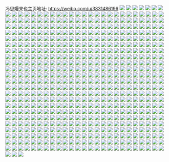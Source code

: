 冯思嫚来也主页地址: https://weibo.com/u/3831486196 
![](https://wx4.sinaimg.cn/mw2000/e45fd6f4ly1h9e81byoxoj22dc1s0npd.jpg) 
![](https://wx4.sinaimg.cn/mw2000/e45fd6f4ly1h9e819wa7ej22dc1s04qq.jpg) 
![](https://wx4.sinaimg.cn/mw2000/e45fd6f4ly1h9e81e2t4rj22c0340qv5.jpg) 
![](https://wx4.sinaimg.cn/mw2000/e45fd6f4ly1h9e81bdyxoj22dc1s0e82.jpg) 
![](https://wx4.sinaimg.cn/mw2000/e45fd6f4ly1h9e81cmeq9j21s02dc1ky.jpg) 
![](https://wx4.sinaimg.cn/mw2000/e45fd6f4ly1h9e81gpy0gj22c03407wi.jpg) 
![](https://wx4.sinaimg.cn/mw2000/e45fd6f4ly1h8j1zcv88bj22dc1s0kjl.jpg) 
![](https://wx4.sinaimg.cn/mw2000/e45fd6f4ly1h7pm3e3s62j206o05fjrd.jpg) 
![](https://wx4.sinaimg.cn/mw2000/e45fd6f4ly1h7c3zh8gnvj20np0np45f.jpg) 
![](https://wx4.sinaimg.cn/mw2000/e45fd6f4ly1h7c3zhfstcj20920c3t9x.jpg) 
![](https://wx4.sinaimg.cn/mw2000/e45fd6f4ly1h774o5gb88j20n01ds7ec.jpg) 
![](https://wx4.sinaimg.cn/mw2000/e45fd6f4ly1h6yaov08d5j20n01dsgw2.jpg) 
![](https://wx4.sinaimg.cn/mw2000/e45fd6f4ly1h6yaovf19xj20n01dsdql.jpg) 
![](https://wx4.sinaimg.cn/mw2000/e45fd6f4ly1h6vtqpj7q5j22c0340x6q.jpg) 
![](https://wx4.sinaimg.cn/mw2000/e45fd6f4ly1h6q7uyoyt6j20mz0ljq5k.jpg) 
![](https://wx4.sinaimg.cn/mw2000/e45fd6f4ly1h6mjy1xzm1j20u013xdo7.jpg) 
![](https://wx4.sinaimg.cn/mw2000/e45fd6f4ly1h6mjy2wau3j20u0140wml.jpg) 
![](https://wx4.sinaimg.cn/mw2000/e45fd6f4ly1h6mjy2eadmj20u0140gty.jpg) 
![](https://wx4.sinaimg.cn/mw2000/e45fd6f4ly1h6mjy38e9jj20ij0dwt96.jpg) 
![](https://wx4.sinaimg.cn/mw2000/e45fd6f4ly1h6mjy3mb6ij20u00u0ted.jpg) 
![](https://wx4.sinaimg.cn/mw2000/e45fd6f4ly1h6mjy43h82j20n00h90tq.jpg) 
![](https://wx4.sinaimg.cn/mw2000/e45fd6f4ly1h6mjy4kbitj21400u0agb.jpg) 
![](https://wx4.sinaimg.cn/mw2000/e45fd6f4ly1h6mjy4w0qlj20u014076h.jpg) 
![](https://wx4.sinaimg.cn/mw2000/e45fd6f4ly1h6eqg31bymj20n01ds1kx.jpg) 
![](https://wx4.sinaimg.cn/mw2000/e45fd6f4ly1h6e3tzqdusj20n01ds1kx.jpg) 
![](https://wx4.sinaimg.cn/mw2000/e45fd6f4ly1h61wtl0r7dj20e60e6gma.jpg) 
![](https://wx4.sinaimg.cn/mw2000/e45fd6f4ly1h61wtjfx4nj22c0340b2c.jpg) 
![](https://wx4.sinaimg.cn/mw2000/e45fd6f4ly1h61wtgkw78j21xw2l74qq.jpg) 
![](https://wx4.sinaimg.cn/mw2000/e45fd6f4ly1h60d36jfo9j22c03401kz.jpg) 
![](https://wx4.sinaimg.cn/mw2000/e45fd6f4ly1h5xwg49xzmj20l40l4acm.jpg) 
![](https://wx4.sinaimg.cn/mw2000/e45fd6f4ly1h5p845azydj20sg0noakv.jpg) 
![](https://wx4.sinaimg.cn/mw2000/e45fd6f4ly1h5p845kd96j20u0140k1o.jpg) 
![](https://wx4.sinaimg.cn/mw2000/e45fd6f4ly1h5p8476am4j22c0340kjn.jpg) 
![](https://wx4.sinaimg.cn/mw2000/e45fd6f4ly1h5axq2mhs3j21k522vkjl.jpg) 
![](https://wx4.sinaimg.cn/mw2000/e45fd6f4ly1h4uyczpwetj20u0140jwd.jpg) 
![](https://wx4.sinaimg.cn/mw2000/e45fd6f4ly1h4uyd04w8sj20u00u00xn.jpg) 
![](https://wx4.sinaimg.cn/mw2000/e45fd6f4ly1h4swstxawaj217r1mc1bx.jpg) 
![](https://wx4.sinaimg.cn/mw2000/e45fd6f4ly1h3u6jqcxyuj21410u0gvi.jpg) 
![](https://wx4.sinaimg.cn/mw2000/e45fd6f4ly1h3u6jpo3dvj20u014t12d.jpg) 
![](https://wx4.sinaimg.cn/mw2000/e45fd6f4ly1h3idrm5npaj20u0140wog.jpg) 
![](https://wx4.sinaimg.cn/mw2000/e45fd6f4ly1h3hfenq1j8j20u0140k19.jpg) 
![](https://wx4.sinaimg.cn/mw2000/e45fd6f4ly1h3eplq9gvdj20u014079v.jpg) 
![](https://wx4.sinaimg.cn/mw2000/e45fd6f4ly1h3eplphe83j20u0140jzu.jpg) 
![](https://wx4.sinaimg.cn/mw2000/e45fd6f4ly1h3dpuq3nnaj223p23p7wi.jpg) 
![](https://wx4.sinaimg.cn/mw2000/e45fd6f4ly1h3dpuqrgcij20zd0zdgye.jpg) 
![](https://wx4.sinaimg.cn/mw2000/e45fd6f4ly1h3dpurfaaej216b16bas0.jpg) 
![](https://wx4.sinaimg.cn/mw2000/e45fd6f4ly1h3dpus8xhej221f21fx6p.jpg) 
![](https://wx4.sinaimg.cn/mw2000/e45fd6f4ly1h35nhprhk7j20n00faad0.jpg) 
![](https://wx4.sinaimg.cn/mw2000/e45fd6f4ly1h358ciduu3j20u0140thi.jpg) 
![](https://wx4.sinaimg.cn/mw2000/e45fd6f4ly1h358hcm08xj20u0140qa0.jpg) 
![](https://wx4.sinaimg.cn/mw2000/e45fd6f4ly1h358hiljf0j20u014047a.jpg) 
![](https://wx4.sinaimg.cn/mw2000/e45fd6f4ly1h358c1ek6yj20u01400zh.jpg) 
![](https://wx4.sinaimg.cn/mw2000/e45fd6f4ly1h358ccho2pj21400u011a.jpg) 
![](https://wx4.sinaimg.cn/mw2000/e45fd6f4ly1h358bvnv8qj20u0140jxk.jpg) 
![](https://wx4.sinaimg.cn/mw2000/e45fd6f4ly1h358c4vsdqj20u0140gsq.jpg) 
![](https://wx4.sinaimg.cn/mw2000/e45fd6f4ly1h358ca9p4nj20u01407ba.jpg) 
![](https://wx4.sinaimg.cn/mw2000/e45fd6f4ly1h358c2yxw4j20u0140qa0.jpg) 
![](https://wx4.sinaimg.cn/mw2000/e45fd6f4ly1h32xvps9vvj207g01yt8j.jpg) 
![](https://wx4.sinaimg.cn/mw2000/e45fd6f4ly1h319bgjdtej20n00yfjxo.jpg) 
![](https://wx4.sinaimg.cn/mw2000/e45fd6f4ly1h319bg1i0mj20u0140afg.jpg) 
![](https://wx4.sinaimg.cn/mw2000/e45fd6f4ly1h319bfqm0qj20u014012b.jpg) 
![](https://wx4.sinaimg.cn/mw2000/e45fd6f4ly1h2t0u83h5sj20u00u0dnn.jpg) 
![](https://wx4.sinaimg.cn/mw2000/e45fd6f4ly1h2t0u8gcczj20u00u07ar.jpg) 
![](https://wx4.sinaimg.cn/mw2000/e45fd6f4ly1h2ohgh08hfj20u0140k0s.jpg) 
![](https://wx4.sinaimg.cn/mw2000/e45fd6f4ly1h2ohghg2inj20u0140grf.jpg) 
![](https://wx4.sinaimg.cn/mw2000/e45fd6f4ly1h2ohggfdx3j20u01400yv.jpg) 
![](https://wx4.sinaimg.cn/mw2000/e45fd6f4ly1h2nejijt4wj20u0140wo0.jpg) 
![](https://wx4.sinaimg.cn/mw2000/e45fd6f4ly1h2nejiw4wmj20u0140do5.jpg) 
![](https://wx4.sinaimg.cn/mw2000/e45fd6f4ly1h2neji2ik9j21400u0n2l.jpg) 
![](https://wx4.sinaimg.cn/mw2000/e45fd6f4ly1h2nelnnwzcj20u00u0102.jpg) 
![](https://wx4.sinaimg.cn/mw2000/e45fd6f4ly1h2nelo2k7qj20u0140k0y.jpg) 
![](https://wx4.sinaimg.cn/mw2000/e45fd6f4ly1h2jty94yekj21400u0tiq.jpg) 
![](https://wx4.sinaimg.cn/mw2000/e45fd6f4ly1h2jty9kfpuj20u00u0443.jpg) 
![](https://wx4.sinaimg.cn/mw2000/e45fd6f4ly1h2jty8r9aej20u00u0dj2.jpg) 
![](https://wx4.sinaimg.cn/mw2000/e45fd6f4ly1h2imzy9mzzj20na0nagnp.jpg) 
![](https://wx4.sinaimg.cn/mw2000/e45fd6f4ly1h2h37hpoboj20u014010l.jpg) 
![](https://wx4.sinaimg.cn/mw2000/e45fd6f4ly1h2ahnqmxdij20u00u0q8w.jpg) 
![](https://wx4.sinaimg.cn/mw2000/e45fd6f4ly1h202l9vpiqj20u01407bz.jpg) 
![](https://wx4.sinaimg.cn/mw2000/e45fd6f4ly1h202lberuxj20u00u0grv.jpg) 
![](https://wx4.sinaimg.cn/mw2000/e45fd6f4ly1h202l8ggspj20u0140wlk.jpg) 
![](https://wx4.sinaimg.cn/mw2000/e45fd6f4ly1h1t9ykt5r5j20mz0ad74h.jpg) 
![](https://wx4.sinaimg.cn/mw2000/e45fd6f4ly1h1t9ykgx6nj20u00u00y1.jpg) 
![](https://wx4.sinaimg.cn/mw2000/e45fd6f4ly1h1t9zilae9j20n01dstfe.jpg) 
![](https://wx4.sinaimg.cn/mw2000/e45fd6f4ly1h1l4e55wnyj20u0140n3g.jpg) 
![](https://wx4.sinaimg.cn/mw2000/e45fd6f4ly1h1l4e3wca0j20u014047c.jpg) 
![](https://wx4.sinaimg.cn/mw2000/e45fd6f4ly1h1l4e4m2aij20u0140ahu.jpg) 
![](https://wx4.sinaimg.cn/mw2000/e45fd6f4ly1h1k4lip4jdj20u01d4jyq.jpg) 
![](https://wx4.sinaimg.cn/mw2000/e45fd6f4ly1h1k4ll4mntj21ds0n07bh.jpg) 
![](https://wx4.sinaimg.cn/mw2000/e45fd6f4ly1h1k4llfx9mj20mz0a23z2.jpg) 
![](https://wx4.sinaimg.cn/mw2000/e45fd6f4ly1h1k4llqelgj21hc0u010k.jpg) 
![](https://wx4.sinaimg.cn/mw2000/e45fd6f4ly1h1hnace5t1j20u00u0wmu.jpg) 
![](https://wx4.sinaimg.cn/mw2000/e45fd6f4ly1h1hnac22maj20u00u079s.jpg) 
![](https://wx4.sinaimg.cn/mw2000/e45fd6f4ly1h1gj7mfiyoj20u0140gtc.jpg) 
![](https://wx4.sinaimg.cn/mw2000/e45fd6f4ly1h1g8efmm9ij20u00u045n.jpg) 
![](https://wx4.sinaimg.cn/mw2000/e45fd6f4ly1h1e96mincaj20u00u011m.jpg) 
![](https://wx4.sinaimg.cn/mw2000/e45fd6f4ly1h1e96mvdkmj20u0141wiu.jpg) 
![](https://wx4.sinaimg.cn/mw2000/e45fd6f4ly1h13vxvjpwrj20n01dsahy.jpg) 
![](https://wx4.sinaimg.cn/mw2000/e45fd6f4ly1h0vb1f3n2jj20u013wn7o.jpg) 
![](https://wx4.sinaimg.cn/mw2000/e45fd6f4ly1h0vb1fgeakj20u01407bn.jpg) 
![](https://wx4.sinaimg.cn/mw2000/e45fd6f4ly1h0vb1fwk8hj20u0140aiy.jpg) 
![](https://wx4.sinaimg.cn/mw2000/e45fd6f4ly1h0rug81tasj20n01dstcf.jpg) 
![](https://wx4.sinaimg.cn/mw2000/e45fd6f4ly1h0j0cemdd4j21410u0aj0.jpg) 
![](https://wx4.sinaimg.cn/mw2000/e45fd6f4ly1h0g81pfpexj20n00if0wi.jpg) 
![](https://wx4.sinaimg.cn/mw2000/e45fd6f4ly1h0g81px5mej20fb044aag.jpg) 
![](https://wx4.sinaimg.cn/mw2000/e45fd6f4ly1h0g81p0xasj20u014012j.jpg) 
![](https://wx4.sinaimg.cn/mw2000/e45fd6f4ly1h005b7tg5rj20u00u0tdk.jpg) 
![](https://wx4.sinaimg.cn/mw2000/e45fd6f4ly1h005b88lubj20u00u0gnm.jpg) 
![](https://wx4.sinaimg.cn/mw2000/e45fd6f4ly1h005ba82l5j20u00u010g.jpg) 
![](https://wx4.sinaimg.cn/mw2000/e45fd6f4ly1gzwmu146ibj20n01ds76z.jpg) 
![](https://wx4.sinaimg.cn/mw2000/e45fd6f4ly1gzwmtzntgzj20n01dsjtr.jpg) 
![](https://wx4.sinaimg.cn/mw2000/e45fd6f4ly1gzhvyll13pj22381kf7wh.jpg) 
![](https://wx4.sinaimg.cn/mw2000/e45fd6f4ly1gzhvyn36k7j23402c0npf.jpg) 
![](https://wx4.sinaimg.cn/mw2000/e45fd6f4ly1gzhvynuw32j21h11h11hn.jpg) 
![](https://wx4.sinaimg.cn/mw2000/e45fd6f4ly1gzc65jybtaj20n01dsn43.jpg) 
![](https://wx4.sinaimg.cn/mw2000/e45fd6f4ly1gz0a7gw9z4j20n00rbdkb.jpg) 
![](https://wx4.sinaimg.cn/mw2000/e45fd6f4ly1gyzjngpjzij21sc2dk1ky.jpg) 
![](https://wx4.sinaimg.cn/mw2000/e45fd6f4ly1gyz91lo8m2j20n01dstni.jpg) 
![](https://wx4.sinaimg.cn/mw2000/e45fd6f4ly1gyx1swln5uj223g23g7wh.jpg) 
![](https://wx4.sinaimg.cn/mw2000/e45fd6f4ly1gyx1rwrjymj215o21b4ba.jpg) 
![](https://wx4.sinaimg.cn/mw2000/e45fd6f4ly1gyq87tc6r7j20u0140ai6.jpg) 
![](https://wx4.sinaimg.cn/mw2000/e45fd6f4ly1gyep9zmlalj20u00u0qb6.jpg) 
![](https://wx4.sinaimg.cn/mw2000/e45fd6f4ly1gyepa002txj20u00u0wn2.jpg) 
![](https://wx4.sinaimg.cn/mw2000/e45fd6f4ly1gyep9yd8m1j20u0140n7g.jpg) 
![](https://wx4.sinaimg.cn/mw2000/e45fd6f4ly1gyepa16yh1j20u0140agb.jpg) 
![](https://wx4.sinaimg.cn/mw2000/e45fd6f4ly1gyep9z8dn6j20u00u0wkm.jpg) 
![](https://wx4.sinaimg.cn/mw2000/e45fd6f4ly1gyepa0jv6nj20u00u0q99.jpg) 
![](https://wx4.sinaimg.cn/mw2000/e45fd6f4ly1gyep9ystpsj20u0140n3j.jpg) 
![](https://wx4.sinaimg.cn/mw2000/e45fd6f4ly1gyep9xf7j7j20u0140n41.jpg) 
![](https://wx4.sinaimg.cn/mw2000/e45fd6f4ly1gyep9xx0u0j20u00u0wkb.jpg) 
![](https://wx4.sinaimg.cn/mw2000/e45fd6f4ly1gyepa1nj9nj20u0140dni.jpg) 
![](https://wx4.sinaimg.cn/mw2000/e45fd6f4ly1gyepa28he9j20u00u0tg1.jpg) 
![](https://wx4.sinaimg.cn/mw2000/e45fd6f4ly1gyepa2tjvej20u00u0n1n.jpg) 
![](https://wx4.sinaimg.cn/mw2000/e45fd6f4ly1gyep9x256wj20u00u0gq4.jpg) 
![](https://wx4.sinaimg.cn/mw2000/e45fd6f4ly1gy8ko5ehq6j22c033zb2b.jpg) 
![](https://wx4.sinaimg.cn/mw2000/e45fd6f4ly1gy8knqeaukj22ae31vb2a.jpg) 
![](https://wx4.sinaimg.cn/mw2000/e45fd6f4ly1gy8knwterwj22c0340x6r.jpg) 
![](https://wx4.sinaimg.cn/mw2000/e45fd6f4ly1gy8kno49zaj22c0340kjn.jpg) 
![](https://wx4.sinaimg.cn/mw2000/e45fd6f4ly1gy8knrjuofj22c03404qq.jpg) 
![](https://wx4.sinaimg.cn/mw2000/e45fd6f4ly1gy8knymk4wj22c0340hdv.jpg) 
![](https://wx4.sinaimg.cn/mw2000/e45fd6f4ly1gy8kntacv1j22c0340e83.jpg) 
![](https://wx4.sinaimg.cn/mw2000/e45fd6f4ly1gy8knv0rmej22722xe1kz.jpg) 
![](https://wx4.sinaimg.cn/mw2000/e45fd6f4ly1gy8knpienzj22c03401ky.jpg) 
![](https://wx4.sinaimg.cn/mw2000/e45fd6f4ly1gy8ko8vz2bj225i2vdqv5.jpg) 
![](https://wx4.sinaimg.cn/mw2000/e45fd6f4ly1gy8ko3qp9gj22c0340e82.jpg) 
![](https://wx4.sinaimg.cn/mw2000/e45fd6f4ly1gy8ko7pqi6j227y2yme82.jpg) 
![](https://wx4.sinaimg.cn/mw2000/e45fd6f4ly1gy8ko1vwf6j22ac31s7wj.jpg) 
![](https://wx4.sinaimg.cn/mw2000/e45fd6f4ly1gy6kmi917yj21400u0jxp.jpg) 
![](https://wx4.sinaimg.cn/mw2000/e45fd6f4ly1gy1hjuycz3j227q2yb4qq.jpg) 
![](https://wx4.sinaimg.cn/mw2000/e45fd6f4ly1gy1hjtvhddj23402c07wi.jpg) 
![](https://wx4.sinaimg.cn/mw2000/e45fd6f4ly1gy1hjw6ejoj22c0340npe.jpg) 
![](https://wx4.sinaimg.cn/mw2000/e45fd6f4ly1gxxhzemqhkj20n01dsacv.jpg) 
![](https://wx4.sinaimg.cn/mw2000/e45fd6f4ly1gxv2zdusmqj20n01ds77l.jpg) 
![](https://wx4.sinaimg.cn/mw2000/e45fd6f4ly1gxs806b0lrj20n01dsdj2.jpg) 
![](https://wx4.sinaimg.cn/mw2000/e45fd6f4ly1gxs806zvkvj20n01dsq7g.jpg) 
![](https://wx4.sinaimg.cn/mw2000/e45fd6f4ly1gxs807cy3qj20n00uoads.jpg) 
![](https://wx4.sinaimg.cn/mw2000/e45fd6f4ly1gxs805xrs0j20jk0sg412.jpg) 
![](https://wx4.sinaimg.cn/mw2000/e45fd6f4ly1gxrl9x7s08j20u0140k0a.jpg) 
![](https://wx4.sinaimg.cn/mw2000/e45fd6f4ly1gxppgldxckj20u00u00z5.jpg) 
![](https://wx4.sinaimg.cn/mw2000/e45fd6f4ly1gxnz7xsxkbj20n00ca3zy.jpg) 
![](https://wx4.sinaimg.cn/mw2000/e45fd6f4ly1gxlpo2acgwj20u013w447.jpg) 
![](https://wx4.sinaimg.cn/mw2000/e45fd6f4ly1gxlpo2l909j20u0140gr5.jpg) 
![](https://wx4.sinaimg.cn/mw2000/e45fd6f4ly1gxlpo2u198j20u013yn1s.jpg) 
![](https://wx4.sinaimg.cn/mw2000/e45fd6f4ly1gxlpo20a9oj20u0140afr.jpg) 
![](https://wx4.sinaimg.cn/mw2000/e45fd6f4ly1gxfsiouaplj20zo0ritet.jpg) 
![](https://wx4.sinaimg.cn/mw2000/e45fd6f4ly1gxf1yy65w5j20u0140jvm.jpg) 
![](https://wx4.sinaimg.cn/mw2000/e45fd6f4ly1gxcfkyhrwnj20tu0tuwg2.jpg) 
![](https://wx4.sinaimg.cn/mw2000/e45fd6f4ly1gxbaw7f4asj20n01ds7at.jpg) 
![](https://wx4.sinaimg.cn/mw2000/e45fd6f4ly1gxat68po5jj20u00u0qfk.jpg) 
![](https://wx4.sinaimg.cn/mw2000/e45fd6f4ly1gxab04vipkj20jy0vtwic.jpg) 
![](https://wx4.sinaimg.cn/mw2000/e45fd6f4ly1gxab056meaj20jv0gngn4.jpg) 
![](https://wx4.sinaimg.cn/mw2000/e45fd6f4ly1gxab049yapj20jp0ifjt1.jpg) 
![](https://wx4.sinaimg.cn/mw2000/e45fd6f4ly1gxab0667upj20k10jfdhp.jpg) 
![](https://wx4.sinaimg.cn/mw2000/e45fd6f4ly1gxab06lb53j20jv0jqgnh.jpg) 
![](https://wx4.sinaimg.cn/mw2000/e45fd6f4ly1gx5d6rfzp3j20u01407cz.jpg) 
![](https://wx4.sinaimg.cn/mw2000/e45fd6f4ly1gx5d6rt522j20u0140aep.jpg) 
![](https://wx4.sinaimg.cn/mw2000/e45fd6f4ly1gx4h9n4zdmj20u00u0dj5.jpg) 
![](https://wx4.sinaimg.cn/mw2000/e45fd6f4ly1gx0hd0i88lj20n00uowgq.jpg) 
![](https://wx4.sinaimg.cn/mw2000/e45fd6f4ly1gx0hd0usguj20n00uoq4v.jpg) 
![](https://wx4.sinaimg.cn/mw2000/e45fd6f4ly1gwzmmo9rprj20u013vady.jpg) 
![](https://wx4.sinaimg.cn/mw2000/e45fd6f4ly1gwyfqszu3cj20u0140dld.jpg) 
![](https://wx4.sinaimg.cn/mw2000/e45fd6f4ly1gwtg6rymt2j20u0140qld.jpg) 
![](https://wx4.sinaimg.cn/mw2000/e45fd6f4ly1gwtg6sed1fj20u0140n9o.jpg) 
![](https://wx4.sinaimg.cn/mw2000/e45fd6f4ly1gwtg6ssjj5j20u0140qmd.jpg) 
![](https://wx4.sinaimg.cn/mw2000/e45fd6f4ly1gwtg6t3unuj20u014016t.jpg) 
![](https://wx4.sinaimg.cn/mw2000/e45fd6f4ly1gwtg6ti949j20u0140ngc.jpg) 
![](https://wx4.sinaimg.cn/mw2000/e45fd6f4ly1gwtg6twyd3j20u0140nio.jpg) 
![](https://wx4.sinaimg.cn/mw2000/e45fd6f4ly1gwtg6ueqnrj20u0140wyy.jpg) 
![](https://wx4.sinaimg.cn/mw2000/e45fd6f4ly1gwtg6rkkunj20u0140h4o.jpg) 
![](https://wx4.sinaimg.cn/mw2000/e45fd6f4ly1gwlij4dbadj20n01dsjvk.jpg) 
![](https://wx4.sinaimg.cn/mw2000/e45fd6f4ly1gw93tcr93gj20u0140gvc.jpg) 
![](https://wx4.sinaimg.cn/mw2000/e45fd6f4ly1gw93tbk4k8j21400u0dl4.jpg) 
![](https://wx4.sinaimg.cn/mw2000/e45fd6f4ly1gw93taws21j20u0140akn.jpg) 
![](https://wx4.sinaimg.cn/mw2000/e45fd6f4ly1gw93td17xoj21400u0tev.jpg) 
![](https://wx4.sinaimg.cn/mw2000/e45fd6f4ly1gw93tbzeazj20u00u0arc.jpg) 
![](https://wx4.sinaimg.cn/mw2000/e45fd6f4ly1gw93tcgeqjj21400u0wzd.jpg) 
![](https://wx4.sinaimg.cn/mw2000/e45fd6f4ly1gvywa2uw4bj204e04e3yc.jpg) 
![](https://wx4.sinaimg.cn/mw2000/004biwAsly1gvgykjupqrj60u00u00yp02.jpg) 
![](https://wx4.sinaimg.cn/mw2000/004biwAsly1gvg6u7u82nj61410u0dpo02.jpg) 
![](https://wx4.sinaimg.cn/mw2000/004biwAsly1gvg6u85nz5j61400u04at02.jpg) 
![](https://wx4.sinaimg.cn/mw2000/004biwAsly1gvg6u8iibzj61400u0k4p02.jpg) 
![](https://wx4.sinaimg.cn/mw2000/004biwAsly1gvez2l1ar2j60u00u0n4x02.jpg) 
![](https://wx4.sinaimg.cn/mw2000/e45fd6f4ly1gv8d1j0aqqj20u01404cu.jpg) 
![](https://wx4.sinaimg.cn/mw2000/e45fd6f4ly1gv8d1jbg9uj20u00u0tiz.jpg) 
![](https://wx4.sinaimg.cn/mw2000/e45fd6f4ly1gv8d1jnm90j20u0140h03.jpg) 
![](https://wx4.sinaimg.cn/mw2000/004biwAsgy1gv6i5z5flcj60u10u0tha02.jpg) 
![](https://wx4.sinaimg.cn/mw2000/004biwAsgy1gv6i5zpm0jj60u10u0aix02.jpg) 
![](https://wx4.sinaimg.cn/mw2000/004biwAsgy1gv6i60dxhyj60u10u0n7702.jpg) 
![](https://wx4.sinaimg.cn/mw2000/004biwAsgy1gv6i60xgs8j60u10u011c02.jpg) 
![](https://wx4.sinaimg.cn/mw2000/004biwAsgy1gv5iawi1n3j61400u0ak102.jpg) 
![](https://wx4.sinaimg.cn/mw2000/004biwAsly1gv0ofpcp5lj63402c07wl02.jpg) 
![](https://wx4.sinaimg.cn/mw2000/004biwAsly1gv0oftyq6hj61lo1lo7wh02.jpg) 
![](https://wx4.sinaimg.cn/mw2000/004biwAsly1gv0ofwb8snj61cz1cznkg02.jpg) 
![](https://wx4.sinaimg.cn/mw2000/004biwAsly1gv0ofunwhrj61gf1gfh9f02.jpg) 
![](https://wx4.sinaimg.cn/mw2000/004biwAsly1gv0ofvgs68j61sz1sz7wh02.jpg) 
![](https://wx4.sinaimg.cn/mw2000/004biwAsly1gv0ofshry1j62c0340qv602.jpg) 
![](https://wx4.sinaimg.cn/mw2000/004biwAsly1gv0ofl0t2bj61d61tke6y02.jpg) 
![](https://wx4.sinaimg.cn/mw2000/004biwAsly1gv0ofrebddj61sc2dse8102.jpg) 
![](https://wx4.sinaimg.cn/mw2000/004biwAsly1gv0ofta2g0j61sc2dshdt02.jpg) 
![](https://wx4.sinaimg.cn/mw2000/004biwAsly1guwn9ljxnjj60u0191n6k02.jpg) 
![](https://wx4.sinaimg.cn/mw2000/004biwAsly1guwn9l9j5yj60u0191ti202.jpg) 
![](https://wx4.sinaimg.cn/mw2000/004biwAsly1guwn9lw6a9j60u019111v02.jpg) 
![](https://wx4.sinaimg.cn/mw2000/004biwAsly1guwn9kzgjfj61410u0tgj02.jpg) 
![](https://wx4.sinaimg.cn/mw2000/004biwAsly1guwn9mci5vj60u01x3drd02.jpg) 
![](https://wx4.sinaimg.cn/mw2000/004biwAsly1guwn9k6l6hj60u02i1kar02.jpg) 
![](https://wx4.sinaimg.cn/mw2000/004biwAsly1guw7ct32w1j60n00n0gn602.jpg) 
![](https://wx4.sinaimg.cn/mw2000/004biwAsly1guw7ctj3hjj60n00n075m02.jpg) 
![](https://wx4.sinaimg.cn/mw2000/004biwAsly1guoi3so6ifj61400u0k6k02.jpg) 
![](https://wx4.sinaimg.cn/mw2000/004biwAsly1guoi3s5j92j60u0140n7x02.jpg) 
![](https://wx4.sinaimg.cn/mw2000/004biwAsly1guoi3wdrzcj60u01407eb02.jpg) 
![](https://wx4.sinaimg.cn/mw2000/004biwAsly1guoi3t4zhbj61400u0aj502.jpg) 
![](https://wx4.sinaimg.cn/mw2000/004biwAsly1guoi3vx88ej60u0140dn802.jpg) 
![](https://wx4.sinaimg.cn/mw2000/004biwAsly1guoi3ubm0tj60u00u0dlk02.jpg) 
![](https://wx4.sinaimg.cn/mw2000/004biwAsly1guoi3uqxiuj60u0140k8j02.jpg) 
![](https://wx4.sinaimg.cn/mw2000/004biwAsly1guoi3ve9f1j61400u0qg402.jpg) 
![](https://wx4.sinaimg.cn/mw2000/004biwAsly1guoi3rfh2dj60u00u0wk202.jpg) 
![](https://wx4.sinaimg.cn/mw2000/004biwAsly1guoi3qdvh6j60u00u0th402.jpg) 
![](https://wx4.sinaimg.cn/mw2000/004biwAsly1guoi3p4yarj60u00u010u02.jpg) 
![](https://wx4.sinaimg.cn/mw2000/004biwAsly1guoi3phuvyj60u00u0tgf02.jpg) 
![](https://wx4.sinaimg.cn/mw2000/004biwAsly1guoi3pyjkfj60u0230ng302.jpg) 
![](https://wx4.sinaimg.cn/mw2000/004biwAsly1guoi65677lj60u00u046z02.jpg) 
![](https://wx4.sinaimg.cn/mw2000/004biwAsly1guoi4t180dj60u00u00zn02.jpg) 
![](https://wx4.sinaimg.cn/mw2000/004biwAsly1guoi4tsftjj61400u0wpw02.jpg) 
![](https://wx4.sinaimg.cn/mw2000/004biwAsly1guoi4uzh9pj60u00u0n7602.jpg) 
![](https://wx4.sinaimg.cn/mw2000/004biwAsly1guoi4wah8qj60u01v2dxz02.jpg) 
![](https://wx4.sinaimg.cn/mw2000/e45fd6f4ly1gul5afk8n1j20xc22ib29.jpg) 
![](https://wx4.sinaimg.cn/mw2000/e45fd6f4ly1gul5acswjwj21c71s914a.jpg) 
![](https://wx4.sinaimg.cn/mw2000/e45fd6f4ly1gul5adkxgfj21sc2dstwj.jpg) 
![](https://wx4.sinaimg.cn/mw2000/004biwAsly1gul5aej1w9j621c21c1bj02.jpg) 
![](https://wx4.sinaimg.cn/mw2000/004biwAsly1gul5ahe2kqj61ni27cx1b02.jpg) 
![](https://wx4.sinaimg.cn/mw2000/004biwAsly1gul5aggg67j6278278kjl02.jpg) 
![](https://wx4.sinaimg.cn/mw2000/004biwAsly1gul5abhd8tj60n00uojza02.jpg) 
![](https://wx4.sinaimg.cn/mw2000/004biwAsly1gul5abxb6mj60n00uogtk02.jpg) 
![](https://wx4.sinaimg.cn/mw2000/004biwAsly1gul5ab2ohuj60n00uowlg02.jpg) 
![](https://wx4.sinaimg.cn/mw2000/004biwAsly1guhhkdgtwqj60u0140wkl02.jpg) 
![](https://wx4.sinaimg.cn/mw2000/004biwAsly1guhhkdwi55j60u0140qa402.jpg) 
![](https://wx4.sinaimg.cn/mw2000/004biwAsly1guhhkf4cknj60qh0zawkk02.jpg) 
![](https://wx4.sinaimg.cn/mw2000/004biwAsly1guhhkessbsj60u0140tph02.jpg) 
![](https://wx4.sinaimg.cn/mw2000/004biwAsly1guhhkfgh7vj60u0140k7m02.jpg) 
![](https://wx4.sinaimg.cn/mw2000/004biwAsly1gughke85ebj61400u0wni02.jpg) 
![](https://wx4.sinaimg.cn/mw2000/004biwAsly1gughkewm5uj60u0140wnr02.jpg) 
![](https://wx4.sinaimg.cn/mw2000/e45fd6f4ly1gughkf7utwj20u00u0jzf.jpg) 
![](https://wx4.sinaimg.cn/mw2000/004biwAsly1gughkg33gmj60u0140aia02.jpg) 
![](https://wx4.sinaimg.cn/mw2000/004biwAsly1gue5ni6rxaj60u0140qan02.jpg) 
![](https://wx4.sinaimg.cn/mw2000/004biwAsly1gudonbprhfj60u01407co02.jpg) 
![](https://wx4.sinaimg.cn/mw2000/004biwAsly1gudomyur2nj60u01hc46302.jpg) 
![](https://wx4.sinaimg.cn/mw2000/004biwAsly1gudomyfz15j60u014012402.jpg) 
![](https://wx4.sinaimg.cn/mw2000/004biwAsly1gu8eu3awk0j60u00u0jvu02.jpg) 
![](https://wx4.sinaimg.cn/mw2000/004biwAsly1gu8eu4et31j60u01407a102.jpg) 
![](https://wx4.sinaimg.cn/mw2000/004biwAsly1gu8eu025quj60os0x2n0d02.jpg) 
![](https://wx4.sinaimg.cn/mw2000/004biwAsly1gu8eu41s1wj60u01407dz02.jpg) 
![](https://wx4.sinaimg.cn/mw2000/004biwAsly1gu8etzsgh6j60u0140tj402.jpg) 
![](https://wx4.sinaimg.cn/mw2000/004biwAsly1gu8eu3p14tj60u0140qcg02.jpg) 
![](https://wx4.sinaimg.cn/mw2000/e45fd6f4ly1gu78zltzf7j20u00u0gri.jpg) 
![](https://wx4.sinaimg.cn/mw2000/e45fd6f4ly1gu5mnpxmv6j20u00u0798.jpg) 
![](https://wx4.sinaimg.cn/mw2000/e45fd6f4ly1gu4k5tgq88j20u0140grj.jpg) 
![](https://wx4.sinaimg.cn/mw2000/e45fd6f4ly1gu4k5ttkx1j20u0140n5p.jpg) 
![](https://wx4.sinaimg.cn/mw2000/e45fd6f4ly1gu4k5uxk3jj20u00u07dc.jpg) 
![](https://wx4.sinaimg.cn/mw2000/e45fd6f4ly1gu4k5v6xiwj20u00u0aig.jpg) 
![](https://wx4.sinaimg.cn/mw2000/e45fd6f4ly1gu4k5t8l7cj20u01giwqn.jpg) 
![](https://wx4.sinaimg.cn/mw2000/e45fd6f4ly1gu4k5vqpmcj20n00qxwla.jpg) 
![](https://wx4.sinaimg.cn/mw2000/e45fd6f4ly1gtveo36l1mj20u01gjdsc.jpg) 
![](https://wx4.sinaimg.cn/mw2000/e45fd6f4ly1gtveo1fx65j20u01o0nas.jpg) 
![](https://wx4.sinaimg.cn/mw2000/e45fd6f4ly1gtveo0zui6j20u01o0wxp.jpg) 
![](https://wx4.sinaimg.cn/mw2000/e45fd6f4ly1gtveo3hbhfj21400u0tgu.jpg) 
![](https://wx4.sinaimg.cn/mw2000/e45fd6f4ly1gtveo2uhwuj20u00u07a1.jpg) 
![](https://wx4.sinaimg.cn/mw2000/e45fd6f4ly1gtveo3r1h6j21400u0n84.jpg) 
![](https://wx4.sinaimg.cn/mw2000/e45fd6f4ly1gtveo1q8t8j20u0140n69.jpg) 
![](https://wx4.sinaimg.cn/mw2000/e45fd6f4ly1gtveo28ghuj20u0140dle.jpg) 
![](https://wx4.sinaimg.cn/mw2000/e45fd6f4ly1gtveo2jwhrj20u0140q93.jpg) 
![](https://wx4.sinaimg.cn/mw2000/e45fd6f4ly1gtr6wsk522j21xp1xp7wh.jpg) 
![](https://wx4.sinaimg.cn/mw2000/e45fd6f4ly1gtr0ootcgzj21zs1zskjl.jpg) 
![](https://wx4.sinaimg.cn/mw2000/e45fd6f4ly1gtqsx0er4uj21ab1prnpd.jpg) 
![](https://wx4.sinaimg.cn/mw2000/e45fd6f4ly1gtqswzm5oaj20s811ndxl.jpg) 
![](https://wx4.sinaimg.cn/mw2000/e45fd6f4ly1gtqsx1ijhjj210e1ci1kx.jpg) 
![](https://wx4.sinaimg.cn/mw2000/e45fd6f4ly1gtqsx2dy5hj20yi1a0qsz.jpg) 
![](https://wx4.sinaimg.cn/mw2000/e45fd6f4ly1gtktnby65pj21400u0jz4.jpg) 
![](https://wx4.sinaimg.cn/mw2000/e45fd6f4ly1gtktncb1ozj21400u047m.jpg) 
![](https://wx4.sinaimg.cn/mw2000/e45fd6f4ly1gtktncutunj21400u00zm.jpg) 
![](https://wx4.sinaimg.cn/mw2000/e45fd6f4ly1gtktnbmnp2j20u0140wjv.jpg) 
![](https://wx4.sinaimg.cn/mw2000/e45fd6f4ly1gtiwfzuly1j21400u0q8j.jpg) 
![](https://wx4.sinaimg.cn/mw2000/e45fd6f4ly1gtimaaqmvtj22c0340hdw.jpg) 
![](https://wx4.sinaimg.cn/mw2000/e45fd6f4ly1gthnpg66zmj20n0199duz.jpg) 
![](https://wx4.sinaimg.cn/mw2000/e45fd6f4ly1gt8vln4thuj23402c0e81.jpg) 
![](https://wx4.sinaimg.cn/mw2000/e45fd6f4ly1gt8vlobzfgj23402c0kjl.jpg) 
![](https://wx4.sinaimg.cn/mw2000/e45fd6f4ly1gt8vlm0ubbj23402c0npd.jpg) 
![](https://wx4.sinaimg.cn/mw2000/e45fd6f4ly1gt8ev3e8ydj22c02c0b29.jpg) 
![](https://wx4.sinaimg.cn/mw2000/e45fd6f4ly1gt8ev4y7wzj23402c0e82.jpg) 
![](https://wx4.sinaimg.cn/mw2000/e45fd6f4ly1gt8euzpaygj23402c04qr.jpg) 
![](https://wx4.sinaimg.cn/mw2000/e45fd6f4ly1gt8ev6hpsuj23402c07wh.jpg) 
![](https://wx4.sinaimg.cn/mw2000/e45fd6f4ly1gt8ev2apdjj22c0340e82.jpg) 
![](https://wx4.sinaimg.cn/mw2000/e45fd6f4ly1gt763fmcbbj23402c01ky.jpg) 
![](https://wx4.sinaimg.cn/mw2000/e45fd6f4ly1gt28qu5mrrj22c033vu0z.jpg) 
![](https://wx4.sinaimg.cn/mw2000/e45fd6f4ly1gt176t1rhaj21pb1pb1kx.jpg) 
![](https://wx4.sinaimg.cn/mw2000/e45fd6f4ly1gt00olbkjzj221z21z1ky.jpg) 
![](https://wx4.sinaimg.cn/mw2000/e45fd6f4ly1gt00omq1f9j22c02c0kjm.jpg) 
![](https://wx4.sinaimg.cn/mw2000/e45fd6f4ly1gt00oq6vvmj21tb1tbqv5.jpg) 
![](https://wx4.sinaimg.cn/mw2000/e45fd6f4ly1gt00oo7xyaj21kl1klhdt.jpg) 
![](https://wx4.sinaimg.cn/mw2000/e45fd6f4ly1gt00ouqp1aj22c02c0x6q.jpg) 
![](https://wx4.sinaimg.cn/mw2000/e45fd6f4ly1gt00op5x9vj21oa1oa4qp.jpg) 
![](https://wx4.sinaimg.cn/mw2000/e45fd6f4ly1gt00ostdiij23402c0hdv.jpg) 
![](https://wx4.sinaimg.cn/mw2000/e45fd6f4ly1gt00ovwudcj21yp1ype81.jpg) 
![](https://wx4.sinaimg.cn/mw2000/e45fd6f4ly1gt00owkj2nj213f13faof.jpg) 
![](https://wx4.sinaimg.cn/mw2000/e45fd6f4ly1gt00oyzbp2j22h11us4qq.jpg) 
![](https://wx4.sinaimg.cn/mw2000/e45fd6f4ly1gt00p1hlngj22c0340hdw.jpg) 
![](https://wx4.sinaimg.cn/mw2000/e45fd6f4ly1gt00oi5z6mj22c0340u0z.jpg) 
![](https://wx4.sinaimg.cn/mw2000/e45fd6f4ly1gt00p498xoj22c03404qt.jpg) 
![](https://wx4.sinaimg.cn/mw2000/e45fd6f4ly1gsox54db6uj23322ba1kz.jpg) 
![](https://wx4.sinaimg.cn/mw2000/e45fd6f4ly1gsmksfopg7j23402c01kz.jpg) 
![](https://wx4.sinaimg.cn/mw2000/e45fd6f4ly1gsle912q4ej23402c0e83.jpg) 
![](https://wx4.sinaimg.cn/mw2000/e45fd6f4ly1gskaz0jgm8j22yy288x6q.jpg) 
![](https://wx4.sinaimg.cn/mw2000/e45fd6f4ly1gsiyyw18yfj201b01bt8h.jpg) 
![](https://wx4.sinaimg.cn/mw2000/e45fd6f4ly1gshtgx74ykj215o2bcnpd.jpg) 
![](https://wx4.sinaimg.cn/mw2000/e45fd6f4ly1gshth39u91j220c20cx6p.jpg) 
![](https://wx4.sinaimg.cn/mw2000/e45fd6f4ly1gshtgwh97tj215o20yb29.jpg) 
![](https://wx4.sinaimg.cn/mw2000/e45fd6f4ly1gshtgz8zq1j22c033ykjm.jpg) 
![](https://wx4.sinaimg.cn/mw2000/e45fd6f4ly1gshtgxzousj22c033ynpe.jpg) 
![](https://wx4.sinaimg.cn/mw2000/e45fd6f4ly1gshth0o5thj22c0340kjn.jpg) 
![](https://wx4.sinaimg.cn/mw2000/e45fd6f4ly1gshtgvnyoij21su1su7wh.jpg) 
![](https://wx4.sinaimg.cn/mw2000/e45fd6f4ly1gshth20wpoj23402c07wi.jpg) 
![](https://wx4.sinaimg.cn/mw2000/e45fd6f4ly1gshth3nv9jj20go0bnta6.jpg) 
![](https://wx4.sinaimg.cn/mw2000/e45fd6f4ly1gsctipqvmfj20n01dsx0q.jpg) 
![](https://wx4.sinaimg.cn/mw2000/e45fd6f4ly1gsay5x1xvvj20u00u0teg.jpg) 
![](https://wx4.sinaimg.cn/mw2000/e45fd6f4ly1gsay5wp63rj20u00u0gr7.jpg) 
![](https://wx4.sinaimg.cn/mw2000/e45fd6f4ly1gs1bjjncvvj21410u0af5.jpg) 
![](https://wx4.sinaimg.cn/mw2000/e45fd6f4ly1grziq392z0j20ge0emdgb.jpg) 
![](https://wx4.sinaimg.cn/mw2000/e45fd6f4ly1grx8qab2woj20n00n075m.jpg) 
![](https://wx4.sinaimg.cn/mw2000/e45fd6f4ly1grx79nkmaqj20u00u0aeb.jpg) 
![](https://wx4.sinaimg.cn/mw2000/e45fd6f4ly1grshpl9flvj20u00u0why.jpg) 
![](https://wx4.sinaimg.cn/mw2000/e45fd6f4ly1grrd200smdj20u0140n3q.jpg) 
![](https://wx4.sinaimg.cn/mw2000/e45fd6f4ly1grnyy61gq6j20n01dsq8k.jpg) 
![](https://wx4.sinaimg.cn/mw2000/e45fd6f4ly1grntrukkcvj23402c0b2a.jpg) 
![](https://wx4.sinaimg.cn/mw2000/e45fd6f4ly1grntry4tbhj22c0340hdu.jpg) 
![](https://wx4.sinaimg.cn/mw2000/e45fd6f4ly1gr8qnci6v4j20u00u0q8n.jpg) 
![](https://wx4.sinaimg.cn/mw2000/e45fd6f4ly1gr8rw4ri5ij20u00u0n05.jpg) 
![](https://wx4.sinaimg.cn/mw2000/e45fd6f4ly1gr8qne0u51j21400u0gnh.jpg) 
![](https://wx4.sinaimg.cn/mw2000/e45fd6f4ly1gr8qndbhtrj20u0140gtg.jpg) 
![](https://wx4.sinaimg.cn/mw2000/e45fd6f4ly1gr8841cln2j20u0140n7d.jpg) 
![](https://wx4.sinaimg.cn/mw2000/e45fd6f4ly1gr8841sedrj20u0140gv0.jpg) 
![](https://wx4.sinaimg.cn/mw2000/e45fd6f4ly1gqw1opbnmbj21400u0jy2.jpg) 
![](https://wx4.sinaimg.cn/mw2000/e45fd6f4ly1gqp7u5zo18j20n01a0dmw.jpg) 
![](https://wx4.sinaimg.cn/mw2000/e45fd6f4ly1gqp7uszgt8j20u00u0n17.jpg) 
![](https://wx4.sinaimg.cn/mw2000/e45fd6f4ly1gqp7u5ppkjj20u00u0k1m.jpg) 
![](https://wx4.sinaimg.cn/mw2000/e45fd6f4ly1gqmzebvsvhj20j60j6q5s.jpg) 
![](https://wx4.sinaimg.cn/mw2000/e45fd6f4ly1gqjjc1vc3cj20u014047b.jpg) 
![](https://wx4.sinaimg.cn/mw2000/e45fd6f4ly1gqjjc2awbrj20u0140gte.jpg) 
![](https://wx4.sinaimg.cn/mw2000/e45fd6f4ly1gqjjc2mzeoj20u0140gud.jpg) 
![](https://wx4.sinaimg.cn/mw2000/e45fd6f4ly1gqgwreognhj20u00u0qbm.jpg) 
![](https://wx4.sinaimg.cn/mw2000/e45fd6f4ly1gqa6wz6ip4j20mh0cnjsj.jpg) 
![](https://wx4.sinaimg.cn/mw2000/e45fd6f4ly1gqa6wzkg3fj20mi0coacg.jpg) 
![](https://wx4.sinaimg.cn/mw2000/e45fd6f4ly1gq7apxghnyj20u0140k7v.jpg) 
![](https://wx4.sinaimg.cn/mw2000/e45fd6f4ly1gq7apzbj4cj20u0140qa1.jpg) 
![](https://wx4.sinaimg.cn/mw2000/e45fd6f4ly1gq7apwsm9jj20u0141wxt.jpg) 
![](https://wx4.sinaimg.cn/mw2000/e45fd6f4ly1gq7apy3qlgj20u0140kcc.jpg) 
![](https://wx4.sinaimg.cn/mw2000/e45fd6f4ly1gq7apymigjj20mk0gxn2d.jpg) 
![](https://wx4.sinaimg.cn/mw2000/e45fd6f4ly1gq7apywhurj20n00uoail.jpg) 
![](https://wx4.sinaimg.cn/mw2000/e45fd6f4ly1gq662dmqn5j23402c0b29.jpg) 
![](https://wx4.sinaimg.cn/mw2000/e45fd6f4ly1gq662hz0iij22c0340kjm.jpg) 
![](https://wx4.sinaimg.cn/mw2000/e45fd6f4ly1gq662jr8trj23402c0aj3.jpg) 
![](https://wx4.sinaimg.cn/mw2000/e45fd6f4ly1gq662mepw6j23402c0u0x.jpg) 
![](https://wx4.sinaimg.cn/mw2000/e45fd6f4ly1gq662q0pl7j22c0340npd.jpg) 
![](https://wx4.sinaimg.cn/mw2000/e45fd6f4ly1gq662sfnjqj22c03407wj.jpg) 
![](https://wx4.sinaimg.cn/mw2000/e45fd6f4ly1gppb80tly3j20u0140n4o.jpg) 
![](https://wx4.sinaimg.cn/mw2000/e45fd6f4ly1gppb8opfnmj20u00u0aj3.jpg) 
![](https://wx4.sinaimg.cn/mw2000/e45fd6f4ly1gpihkh8zr0j20n01dsttz.jpg) 
![](https://wx4.sinaimg.cn/mw2000/e45fd6f4ly1gpihkhyho0j20n01dsauz.jpg) 
![](https://wx4.sinaimg.cn/mw2000/e45fd6f4ly1gpihkgdz38j20n01ho4h1.jpg) 
![](https://wx4.sinaimg.cn/mw2000/e45fd6f4ly1gpihkilq70j20u00u0qg7.jpg) 
![](https://wx4.sinaimg.cn/mw2000/e45fd6f4ly1gphz5nj2rzj21400u048c.jpg) 
![](https://wx4.sinaimg.cn/mw2000/e45fd6f4ly1gphz5n9wbxj20u0140wng.jpg) 
![](https://wx4.sinaimg.cn/mw2000/e45fd6f4ly1gpfktdyhg5j20n01dsdwt.jpg) 
![](https://wx4.sinaimg.cn/mw2000/e45fd6f4ly1gpfktdkctnj21400u0dn4.jpg) 
![](https://wx4.sinaimg.cn/mw2000/e45fd6f4ly1gpfktfd81kj21400u0qbi.jpg) 
![](https://wx4.sinaimg.cn/mw2000/e45fd6f4ly1gpfktb12kjj20u00u010g.jpg) 
![](https://wx4.sinaimg.cn/mw2000/e45fd6f4ly1gpfktbnkdxj20u00u07fk.jpg) 
![](https://wx4.sinaimg.cn/mw2000/e45fd6f4ly1gpfktc3xyyj21400u0tks.jpg) 
![](https://wx4.sinaimg.cn/mw2000/e45fd6f4ly1gpfktcibkrj21400u0k5w.jpg) 
![](https://wx4.sinaimg.cn/mw2000/e45fd6f4ly1gpfktd6y3tj20u0140nfj.jpg) 
![](https://wx4.sinaimg.cn/mw2000/e45fd6f4ly1gpdvuzm5muj20n01dsk6r.jpg) 
![](https://wx4.sinaimg.cn/mw2000/e45fd6f4ly1gpdvuz2mdpj20u00u0ahb.jpg) 
![](https://wx4.sinaimg.cn/mw2000/e45fd6f4ly1gpcknuzskbj20n01dsh1z.jpg) 
![](https://wx4.sinaimg.cn/mw2000/e45fd6f4ly1gpcknu7rsvj20u00u0ag3.jpg) 
![](https://wx4.sinaimg.cn/mw2000/e45fd6f4ly1goxiw72nw3j20n012in11.jpg) 
![](https://wx4.sinaimg.cn/mw2000/e45fd6f4ly1gorroquqyej20u00u0ngi.jpg) 
![](https://wx4.sinaimg.cn/mw2000/e45fd6f4ly1gor7rg704lj20u0140qgx.jpg) 
![](https://wx4.sinaimg.cn/mw2000/e45fd6f4ly1goihrl0xaaj20n01yxniq.jpg) 
![](https://wx4.sinaimg.cn/mw2000/e45fd6f4ly1goihrlqsfaj220q20qqv5.jpg) 
![](https://wx4.sinaimg.cn/mw2000/e45fd6f4ly1goihrn6844j20n01a0dw3.jpg) 
![](https://wx4.sinaimg.cn/mw2000/e45fd6f4ly1goihrkeqbpj22c02c0e81.jpg) 
![](https://wx4.sinaimg.cn/mw2000/e45fd6f4ly1goi9wx8camj20rs0rs76l.jpg) 
![](https://wx4.sinaimg.cn/mw2000/e45fd6f4ly1goabktv81tj21410u0ahn.jpg) 
![](https://wx4.sinaimg.cn/mw2000/e45fd6f4ly1goabku7gucj20u00u0q8l.jpg) 
![](https://wx4.sinaimg.cn/mw2000/e45fd6f4ly1goabkuhklzj20u0140akl.jpg) 
![](https://wx4.sinaimg.cn/mw2000/e45fd6f4ly1go9wquinjjj20u00u0jvw.jpg) 
![](https://wx4.sinaimg.cn/mw2000/e45fd6f4ly1go9wquz0naj21400u0797.jpg) 
![](https://wx4.sinaimg.cn/mw2000/e45fd6f4ly1go9wqvcl1fj20u0140q7n.jpg) 
![](https://wx4.sinaimg.cn/mw2000/e45fd6f4ly1go62tfjx3tj23402c0npd.jpg) 
![](https://wx4.sinaimg.cn/mw2000/e45fd6f4ly1go1cexvsquj23402c0kjl.jpg) 
![](https://wx4.sinaimg.cn/mw2000/e45fd6f4ly1go1cezni1fj23402c0npd.jpg) 
![](https://wx4.sinaimg.cn/mw2000/e45fd6f4ly1go1cf1elabj23402c0hdt.jpg) 
![](https://wx4.sinaimg.cn/mw2000/e45fd6f4ly1go1cf39s9jj23402c0kjl.jpg) 
![](https://wx4.sinaimg.cn/mw2000/e45fd6f4ly1go0y60ub6dj20hw0df0vb.jpg) 
![](https://wx4.sinaimg.cn/mw2000/e45fd6f4ly1gnvaedxs2sj20n00uo478.jpg) 
![](https://wx4.sinaimg.cn/mw2000/e45fd6f4ly1gnvaec4qf3j20my0ulq85.jpg) 
![](https://wx4.sinaimg.cn/mw2000/e45fd6f4ly1gnvb02fcirj21t41cu7f1.jpg) 
![](https://wx4.sinaimg.cn/mw2000/e45fd6f4ly1gnvb02ryx2j229a1ttnhh.jpg) 
![](https://wx4.sinaimg.cn/mw2000/e45fd6f4ly1gnv7rhgwj6j21ds0n0u0y.jpg) 
![](https://wx4.sinaimg.cn/mw2000/e45fd6f4ly1gnryoixpljj20u00u0gzo.jpg) 
![](https://wx4.sinaimg.cn/mw2000/e45fd6f4ly1gnryoijiixj20u00u0jwd.jpg) 
![](https://wx4.sinaimg.cn/mw2000/e45fd6f4ly1gnryokoz1bj20u00u0wk7.jpg) 
![](https://wx4.sinaimg.cn/mw2000/e45fd6f4ly1gnryolfwg3j20u00u049z.jpg) 
![](https://wx4.sinaimg.cn/mw2000/e45fd6f4ly1gnryom7c2tj20u014079t.jpg) 
![](https://wx4.sinaimg.cn/mw2000/e45fd6f4ly1gnryolvdzaj20u00u0q9t.jpg) 
![](https://wx4.sinaimg.cn/mw2000/e45fd6f4ly1gno9jqwu7cj20u00u010u.jpg) 
![](https://wx4.sinaimg.cn/mw2000/e45fd6f4ly1gno9jr7hjdj20u00u0qab.jpg) 
![](https://wx4.sinaimg.cn/mw2000/e45fd6f4ly1gno9jrsbczj20u00u0qe5.jpg) 
![](https://wx4.sinaimg.cn/mw2000/e45fd6f4ly1gno9jqi4cxj21400u0wmr.jpg) 
![](https://wx4.sinaimg.cn/mw2000/e45fd6f4ly1gnkmg1yb91j20ma0cjq4d.jpg) 
![](https://wx4.sinaimg.cn/mw2000/e45fd6f4ly1gnira0m58gj22c0340npf.jpg) 
![](https://wx4.sinaimg.cn/mw2000/e45fd6f4ly1gnhl2pbqjrj21400u0n7x.jpg) 
![](https://wx4.sinaimg.cn/mw2000/e45fd6f4ly1gng9zqeknvj20u01404cl.jpg) 
![](https://wx4.sinaimg.cn/mw2000/e45fd6f4ly1gng9zqrwfrj20u0140tki.jpg) 
![](https://wx4.sinaimg.cn/mw2000/e45fd6f4ly1gng9zq2ofcj20u0140gvg.jpg) 
![](https://wx4.sinaimg.cn/mw2000/e45fd6f4ly1gng9zrmbe1j20u014047w.jpg) 
![](https://wx4.sinaimg.cn/mw2000/e45fd6f4ly1gng9zr2d07j20u01400y7.jpg) 
![](https://wx4.sinaimg.cn/mw2000/e45fd6f4ly1gngbe53fuej20u014011e.jpg) 
![](https://wx4.sinaimg.cn/mw2000/e45fd6f4ly1gne096299cj20u00u0q8l.jpg) 
![](https://wx4.sinaimg.cn/mw2000/e45fd6f4ly1gne096gzkuj20u0140qcy.jpg) 
![](https://wx4.sinaimg.cn/mw2000/e45fd6f4ly1gnbdl9n3q2j20u0140k1s.jpg) 
![](https://wx4.sinaimg.cn/mw2000/e45fd6f4ly1gn9dnc2otbj20u0140n3s.jpg) 
![](https://wx4.sinaimg.cn/mw2000/e45fd6f4ly1gn9dnd7hzzj20u0140tes.jpg) 
![](https://wx4.sinaimg.cn/mw2000/e45fd6f4ly1gn9dndmqfhj21400u0qcz.jpg) 
![](https://wx4.sinaimg.cn/mw2000/e45fd6f4ly1gn89yyp04fj20u01400ws.jpg) 
![](https://wx4.sinaimg.cn/mw2000/e45fd6f4ly1gn89yz142cj20n00uen1d.jpg) 
![](https://wx4.sinaimg.cn/mw2000/e45fd6f4ly1gn80uqhgzkj21rc0u043y.jpg) 
![](https://wx4.sinaimg.cn/mw2000/e45fd6f4ly1gn80uqvo9hj21rc0u0afi.jpg) 
![](https://wx4.sinaimg.cn/mw2000/e45fd6f4ly1gmwqjffkmyj215o20xqv5.jpg) 
![](https://wx4.sinaimg.cn/mw2000/e45fd6f4ly1gmwqjg9qdpj215o2eu4qq.jpg) 
![](https://wx4.sinaimg.cn/mw2000/e45fd6f4ly1gmwqjhi6qdj215o20xqv5.jpg) 
![](https://wx4.sinaimg.cn/mw2000/e45fd6f4ly1gmwqjj5z5wj215o4q6kjp.jpg) 
![](https://wx4.sinaimg.cn/mw2000/e45fd6f4ly1gmwqeq4j46j21jk15ox6p.jpg) 
![](https://wx4.sinaimg.cn/mw2000/e45fd6f4ly1gmuiiwmqcij20u0140431.jpg) 
![](https://wx4.sinaimg.cn/mw2000/e45fd6f4ly1gmtmt826ljj21rc0u0x6i.jpg) 
![](https://wx4.sinaimg.cn/mw2000/e45fd6f4ly1gmsteivvmyj216o1kwhdu.jpg) 
![](https://wx4.sinaimg.cn/mw2000/e45fd6f4ly1gmstek8l24j235r2dcnpi.jpg) 
![](https://wx4.sinaimg.cn/mw2000/e45fd6f4ly1gms5y2ynaoj216o1kwb2a.jpg) 
![](https://wx4.sinaimg.cn/mw2000/e45fd6f4ly1gmmgpr3tdwj20u0140jza.jpg) 
![](https://wx4.sinaimg.cn/mw2000/e45fd6f4ly1gm7gl7jrf6j20u01viq6b.jpg) 
![](https://wx4.sinaimg.cn/mw2000/e45fd6f4ly1gm7gl8wwtoj20u0140n26.jpg) 
![](https://wx4.sinaimg.cn/mw2000/e45fd6f4ly1gm3fg6ne3zj20u01400vo.jpg) 
![](https://wx4.sinaimg.cn/mw2000/e45fd6f4ly1gm3fg7wgtwj20u0140q6z.jpg) 
![](https://wx4.sinaimg.cn/mw2000/e45fd6f4ly1glzaoew1udj20u00u046n.jpg) 
![](https://wx4.sinaimg.cn/mw2000/e45fd6f4ly1glzaog88ckj20u00u0q9g.jpg) 
![](https://wx4.sinaimg.cn/mw2000/e45fd6f4ly1gluh9osznqj20u0140wkh.jpg) 
![](https://wx4.sinaimg.cn/mw2000/e45fd6f4ly1glu337tswaj20u00u0gq1.jpg) 
![](https://wx4.sinaimg.cn/mw2000/e45fd6f4ly1glqpsszlflj20u01ht0zm.jpg) 
![](https://wx4.sinaimg.cn/mw2000/e45fd6f4ly1glpxrc1v30j20u00u0dkn.jpg) 
![](https://wx4.sinaimg.cn/mw2000/e45fd6f4ly1glm69luy5mj20u00u0gp5.jpg) 
![](https://wx4.sinaimg.cn/mw2000/e45fd6f4ly1glm6b9a1s9j20u00u0dj0.jpg) 
![](https://wx4.sinaimg.cn/mw2000/e45fd6f4ly1glm69mvweij20u00u0n69.jpg) 
![](https://wx4.sinaimg.cn/mw2000/e45fd6f4ly1glm69nxrcmj20u00u012y.jpg) 
![](https://wx4.sinaimg.cn/mw2000/e45fd6f4ly1glisct4j86j20u0140wmm.jpg) 
![](https://wx4.sinaimg.cn/mw2000/e45fd6f4ly1glisctkdqmj20u0140wic.jpg) 
![](https://wx4.sinaimg.cn/mw2000/e45fd6f4ly1gliscubu58j20u0140n5f.jpg) 
![](https://wx4.sinaimg.cn/mw2000/e45fd6f4ly1glef0cul8qj20u01rc41u.jpg) 
![](https://wx4.sinaimg.cn/mw2000/e45fd6f4ly1gkzihko93mj20u01rcgo3.jpg) 
![](https://wx4.sinaimg.cn/mw2000/e45fd6f4ly1gkxqypm4zgj20u01rcthg.jpg) 
![](https://wx4.sinaimg.cn/mw2000/e45fd6f4ly1gkx6p9o7ggj20u00u0tg7.jpg) 
![](https://wx4.sinaimg.cn/mw2000/e45fd6f4ly1gkx6pafl61j21400u0dkx.jpg) 
![](https://wx4.sinaimg.cn/mw2000/e45fd6f4ly1gkx6pbfqo1j20u00u0dlj.jpg) 
![](https://wx4.sinaimg.cn/mw2000/e45fd6f4ly1gkx6pcfpgdj20u00u0dmc.jpg) 
![](https://wx4.sinaimg.cn/mw2000/e45fd6f4ly1gkx6pdzx10j20u00u0wm1.jpg) 
![](https://wx4.sinaimg.cn/mw2000/e45fd6f4ly1gkx6pfb5pij20u00u0n1g.jpg) 
![](https://wx4.sinaimg.cn/mw2000/e45fd6f4ly1gkh33e28skj20u01o0k42.jpg) 
![](https://wx4.sinaimg.cn/mw2000/e45fd6f4ly1gkfxmi21qqj20u00u0776.jpg) 
![](https://wx4.sinaimg.cn/mw2000/e45fd6f4ly1gkfxmjj20lj20u01o0ang.jpg) 
![](https://wx4.sinaimg.cn/mw2000/e45fd6f4ly1gkfxmnv2f3j20u00u0431.jpg) 
![](https://wx4.sinaimg.cn/mw2000/e45fd6f4ly1gkfxmp7dmnj20u00u07bj.jpg) 
![](https://wx4.sinaimg.cn/mw2000/e45fd6f4ly1gkfxmlg46ij21400u0wnc.jpg) 
![](https://wx4.sinaimg.cn/mw2000/e45fd6f4ly1gkfxmmsimcj20u00u0n3t.jpg) 
![](https://wx4.sinaimg.cn/mw2000/e45fd6f4ly1gkb2was4t0j20u00u0wgp.jpg) 
![](https://wx4.sinaimg.cn/mw2000/e45fd6f4ly1gkb2f5cvdyj20u01rcdke.jpg) 
![](https://wx4.sinaimg.cn/mw2000/e45fd6f4ly1gka2td9htyj20u01rc0w2.jpg) 
![](https://wx4.sinaimg.cn/mw2000/e45fd6f4ly1gk1xn3t4blj20u01rc437.jpg) 
![](https://wx4.sinaimg.cn/mw2000/e45fd6f4ly1gjw9tg1r5qj20u01rctfo.jpg) 
![](https://wx4.sinaimg.cn/mw2000/e45fd6f4ly1gjsi8oscqkj20u01y1k1r.jpg) 
![](https://wx4.sinaimg.cn/mw2000/e45fd6f4ly1gjsi8pnrhgj20u00u00yf.jpg) 
![](https://wx4.sinaimg.cn/mw2000/e45fd6f4ly1gjsi8qwdtlj20u01407ai.jpg) 
![](https://wx4.sinaimg.cn/mw2000/e45fd6f4ly1gjsi8urybhj20u01401bd.jpg) 
![](https://wx4.sinaimg.cn/mw2000/e45fd6f4ly1gjlrshndw1j20u01rcgoi.jpg) 
![](https://wx4.sinaimg.cn/mw2000/e45fd6f4ly1gjbutj3d4ij20u00u0dir.jpg) 
![](https://wx4.sinaimg.cn/mw2000/e45fd6f4ly1gj5z8j5dfej20ty0m90x7.jpg) 
![](https://wx4.sinaimg.cn/mw2000/e45fd6f4ly1gj5zaica2hj20tz0whaf1.jpg) 
![](https://wx4.sinaimg.cn/mw2000/e45fd6f4ly1gj5z8klx0dj20u01mitfy.jpg) 
![](https://wx4.sinaimg.cn/mw2000/e45fd6f4ly1gj235x9ndzj21400u0qbn.jpg) 
![](https://wx4.sinaimg.cn/mw2000/e45fd6f4ly1gity3yw8r6j20u00u0dgx.jpg) 
![](https://wx4.sinaimg.cn/mw2000/e45fd6f4ly1gity3zi28uj20u00u0q56.jpg) 
![](https://wx4.sinaimg.cn/mw2000/e45fd6f4ly1gidtt1arnvj20u0190q75.jpg) 
![](https://wx4.sinaimg.cn/mw2000/e45fd6f4ly1gidtt2g0tbj20u00u0421.jpg) 
![](https://wx4.sinaimg.cn/mw2000/e45fd6f4ly1gi82xs1ufdj215n15n7n2.jpg) 
![](https://wx4.sinaimg.cn/mw2000/e45fd6f4ly1gi82xszt6zj20u01rcgo1.jpg) 
![](https://wx4.sinaimg.cn/mw2000/e45fd6f4ly1ghzbb5iq5wj22o02o0b2b.jpg) 
![](https://wx4.sinaimg.cn/mw2000/e45fd6f4ly1ghxpke3lzkj21rl1rltv1.jpg) 
![](https://wx4.sinaimg.cn/mw2000/e45fd6f4ly1ghxpkfcu92j23k02o0hdw.jpg) 
![](https://wx4.sinaimg.cn/mw2000/e45fd6f4ly1ghxpkhjtnyj23k02o0x6t.jpg) 
![](https://wx4.sinaimg.cn/mw2000/e45fd6f4ly1ghxpkj6kuaj23k02o0npg.jpg) 
![](https://wx4.sinaimg.cn/mw2000/e45fd6f4ly1ghm71sfpqaj22o02o07wj.jpg) 
![](https://wx4.sinaimg.cn/mw2000/e45fd6f4ly1ghm71tmqvxj21o01o04qr.jpg) 
![](https://wx4.sinaimg.cn/mw2000/e45fd6f4ly1ghj1izk1vnj22o02o0e83.jpg) 
![](https://wx4.sinaimg.cn/mw2000/e45fd6f4ly1ghj1j0oloqj22o02o01kz.jpg) 
![](https://wx4.sinaimg.cn/mw2000/e45fd6f4ly1ghdppzt3qij21kw1kwb2b.jpg) 
![](https://wx4.sinaimg.cn/mw2000/e45fd6f4ly1ghdpq10tm9j215o3h0x6r.jpg) 
![](https://wx4.sinaimg.cn/mw2000/e45fd6f4ly1ghdpq1tfrdj21c01c0kjl.jpg) 
![](https://wx4.sinaimg.cn/mw2000/e45fd6f4ly1ggv7fzz4nyj23k02o0x6s.jpg) 
![](https://wx4.sinaimg.cn/mw2000/e45fd6f4ly1ggv7g1k797j23k02o0e85.jpg) 
![](https://wx4.sinaimg.cn/mw2000/e45fd6f4ly1ggv7fy5xluj20qn13z1kx.jpg) 
![](https://wx4.sinaimg.cn/mw2000/e45fd6f4ly1ggv7fytaocj21kw11wkjl.jpg) 
![](https://wx4.sinaimg.cn/mw2000/e45fd6f4ly1ggsn4kmt8gj20pa1kwe81.jpg) 
![](https://wx4.sinaimg.cn/mw2000/e45fd6f4ly1ggnzkqy9jrj22o02o0b2b.jpg) 
![](https://wx4.sinaimg.cn/mw2000/e45fd6f4ly1ggg3s11grfj21rc0u0h70.jpg) 
![](https://wx4.sinaimg.cn/mw2000/e45fd6f4ly1ggcjd0da9bj21kw1kw1kz.jpg) 
![](https://wx4.sinaimg.cn/mw2000/e45fd6f4ly1gg5zt3iim7j20dw0dwmyu.jpg) 
![](https://wx4.sinaimg.cn/mw2000/e45fd6f4ly1gg5rfn7owjj22o02o01kz.jpg) 
![](https://wx4.sinaimg.cn/mw2000/e45fd6f4ly1gftbbskfa8j215o2bce82.jpg) 
![](https://wx4.sinaimg.cn/mw2000/e45fd6f4ly1gfl777p67sj21o01o0u0z.jpg) 
![](https://wx4.sinaimg.cn/mw2000/e45fd6f4ly1gfadxr8jfsj21400u07f2.jpg) 
![](https://wx4.sinaimg.cn/mw2000/e45fd6f4ly1gfadxsrjg5j21400u0wn7.jpg) 
![](https://wx4.sinaimg.cn/mw2000/e45fd6f4ly1gfadxwib31j20u0140n3u.jpg) 
![](https://wx4.sinaimg.cn/mw2000/e45fd6f4ly1gfadxryezrj21400u0gtk.jpg) 
![](https://wx4.sinaimg.cn/mw2000/e45fd6f4ly1gfadxxt0u0j21400u011h.jpg) 
![](https://wx4.sinaimg.cn/mw2000/e45fd6f4ly1gfadxu6iacj21400u0gvq.jpg) 
![](https://wx4.sinaimg.cn/mw2000/e45fd6f4ly1gfadxv4mduj20lq0szmz1.jpg) 
![](https://wx4.sinaimg.cn/mw2000/e45fd6f4ly1gfadxvh4eej20lu0t5gna.jpg) 
![](https://wx4.sinaimg.cn/mw2000/e45fd6f4ly1gfadxw0ibxj20m40tiwgm.jpg) 
![](https://wx4.sinaimg.cn/mw2000/e45fd6f4ly1gf7ctu4okrj20u02kidp8.jpg) 
![](https://wx4.sinaimg.cn/mw2000/e45fd6f4ly1gf7ctvgth2j20u02i016a.jpg) 
![](https://wx4.sinaimg.cn/mw2000/e45fd6f4ly1gf7ctzbsv5j20u03r0tzs.jpg) 
![](https://wx4.sinaimg.cn/mw2000/e45fd6f4ly1gf7ctst59pj20u0190k10.jpg) 
![](https://wx4.sinaimg.cn/mw2000/e45fd6f4ly1gf7cu0w43gj20r50r5n2i.jpg) 
![](https://wx4.sinaimg.cn/mw2000/e45fd6f4ly1gf7ctw5bcjj20qz0qz0wm.jpg) 
![](https://wx4.sinaimg.cn/mw2000/e45fd6f4ly1gf7cu09n9bj20u0140anq.jpg) 
![](https://wx4.sinaimg.cn/mw2000/e45fd6f4ly1gf7ctx5n7xj20u02d0130.jpg) 
![](https://wx4.sinaimg.cn/mw2000/e45fd6f4ly1gf7cu1rz61j20u00u0djt.jpg) 
![](https://wx4.sinaimg.cn/mw2000/e45fd6f4ly1ger0l8wwecj22o02o0hdu.jpg) 
![](https://wx4.sinaimg.cn/mw2000/e45fd6f4ly1ger0lafgf1j22o02o0qv6.jpg) 
![](https://wx4.sinaimg.cn/mw2000/e45fd6f4ly1ger0lcy4vvj22o02o0hdu.jpg) 
![](https://wx4.sinaimg.cn/mw2000/e45fd6f4ly1geho09na76j22o02o0x6q.jpg) 
![](https://wx4.sinaimg.cn/mw2000/e45fd6f4ly1gec45k2nlbj22o02o07wj.jpg) 
![](https://wx4.sinaimg.cn/mw2000/e45fd6f4ly1ge9dr3x5k8j22o02o0kjm.jpg) 
![](https://wx4.sinaimg.cn/mw2000/e45fd6f4ly1ge8k3zeb2bj220z20z7wk.jpg) 
![](https://wx4.sinaimg.cn/mw2000/e45fd6f4ly1ge8k42adt3j21o01o01kz.jpg) 
![](https://wx4.sinaimg.cn/mw2000/e45fd6f4ly1ge75wgznnej22o02o0e83.jpg) 
![](https://wx4.sinaimg.cn/mw2000/e45fd6f4ly1gdxsbvvedwj21if1iye81.jpg) 
![](https://wx4.sinaimg.cn/mw2000/e45fd6f4ly1gdxsc7szk3j21gr1gre81.jpg) 
![](https://wx4.sinaimg.cn/mw2000/e45fd6f4ly1gcvzcfi0bgj20u0140h3j.jpg) 
![](https://wx4.sinaimg.cn/mw2000/e45fd6f4ly1gcvzcfw5r2j20u0140wxt.jpg) 
![](https://wx4.sinaimg.cn/mw2000/e45fd6f4ly1gcvzcgb3sij20u0140h4n.jpg) 
![](https://wx4.sinaimg.cn/mw2000/e45fd6f4ly1gcvzcgti4ij20io0io0zw.jpg) 
![](https://wx4.sinaimg.cn/mw2000/e45fd6f4ly1gcvzch3r0hj20u0140qon.jpg) 
![](https://wx4.sinaimg.cn/mw2000/e45fd6f4ly1gcshokqgmbj22o02o0qv8.jpg) 
![](https://wx4.sinaimg.cn/mw2000/e45fd6f4ly1gc0ovefudsj20gm0gmt9y.jpg) 
![](https://wx4.sinaimg.cn/mw2000/e45fd6f4ly1gbxihg17oqj20u01rcb29.jpg) 
![](https://wx4.sinaimg.cn/mw2000/e45fd6f4ly1gbxihgv0pmj20u01rc4qp.jpg) 
![](https://wx4.sinaimg.cn/mw2000/e45fd6f4ly1gbxihhr3e5j20u01rc7wh.jpg) 
![](https://wx4.sinaimg.cn/mw2000/e45fd6f4ly1gbxihilum0j20u01rc7wh.jpg) 
![](https://wx4.sinaimg.cn/mw2000/e45fd6f4ly1g4i8ir7bzhj21400u04b9.jpg) 
